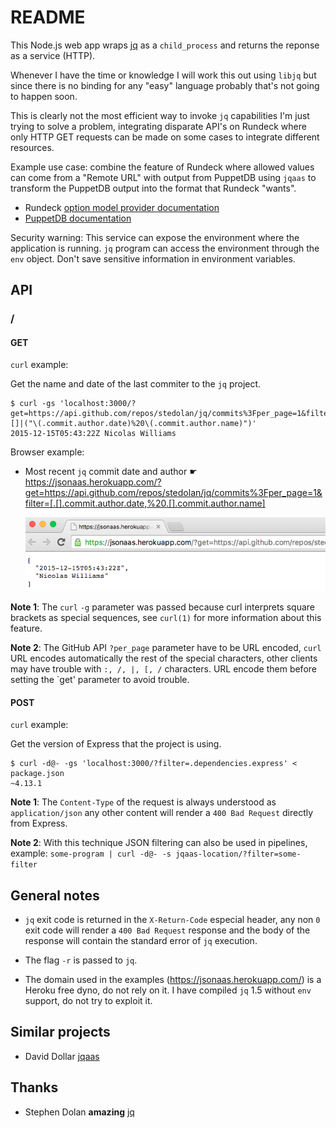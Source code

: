 README
======

This Node.js web app wraps [jq](https://github.com/stedolan/jq) as a `child_process` and returns the reponse as a service (HTTP).

Whenever I have the time or knowledge I will work this out using `libjq` but since there is no binding for any "easy" language probably that's not going to happen soon.

This is clearly not the most efficient way to invoke `jq` capabilities I'm just trying to solve a problem, integrating disparate API's on Rundeck where only HTTP GET requests can be made on some cases to integrate different resources.

Example use case: combine the feature of Rundeck where allowed values can come from a "Remote URL" with output from PuppetDB using `jqaas` to transform the PuppetDB output into the format that Rundeck "wants".

* Rundeck [option model provider documentation](http://rundeck.org/docs/manual/jobs.html?#option-model-provider)
* [PuppetDB documentation](http://docs.puppetlabs.com/puppetdb/latest/api/index.html)

Security warning: This service can expose the environment where the application is running. `jq` program can access the environment through the `env` object. Don't save sensitive information in environment variables.

API
---

### /

#### GET

`curl` example:

Get the name and date of the last commiter to the `jq` project.

    $ curl -gs 'localhost:3000/?get=https://api.github.com/repos/stedolan/jq/commits%3Fper_page=1&filter=.|.[]|("\(.commit.author.date)%20\(.commit.author.name)")'
    2015-12-15T05:43:22Z Nicolas Williams

Browser example:

* Most recent `jq` commit date and author &#9755; https://jsonaas.herokuapp.com/?get=https://api.github.com/repos/stedolan/jq/commits%3Fper_page=1&filter=[.[].commit.author.date,%20.[].commit.author.name]
   
  ![Browser screenshot](browser-screenshot.png)

**Note 1**: The `curl` `-g` parameter was passed because curl interprets square brackets as special sequences, see `curl(1)` for more information about this feature.

**Note 2**: The GitHub API `?per_page` parameter have to be URL encoded, `curl` URL encodes automatically the rest of the special characters, other clients may have trouble with `:, /, |, [, /` characters. URL encode them before setting the `get' parameter to avoid trouble.

#### POST

`curl` example:

Get the version of Express that the project is using.

    $ curl -d@- -gs 'localhost:3000/?filter=.dependencies.express' < package.json 
    ~4.13.1

**Note 1**: The `Content-Type` of the request is always understood as `application/json` any other content will render a `400 Bad Request` directly from Express.

**Note 2**: With this technique JSON filtering can also be used in pipelines, example: `some-program | curl -d@- -s jqaas-location/?filter=some-filter`

General notes
-------------

* `jq` exit code is returned in the `X-Return-Code` especial header, any non `0` exit code will render a `400 Bad Request` response and the body of the response will contain the standard error of `jq` execution.

* The flag `-r` is passed to `jq`.

* The domain used in the examples (https://jsonaas.herokuapp.com/) is a Heroku free dyno, do not rely on it. I have compiled `jq` 1.5 without `env` support, do not try to exploit it.

Similar projects
----------------

* David Dollar [jqaas](https://github.com/ddollar/jqaas)

Thanks
------

* Stephen Dolan **amazing** [jq](https://stedolan.github.io/jq/)
